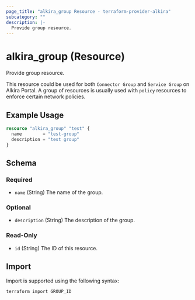 ```yaml
---
page_title: "alkira_group Resource - terraform-provider-alkira"
subcategory: ""
description: |-
  Provide group resource.
---
```


# alkira_group (Resource)

Provide group resource.

This resource could be used for both `Connector Group` and `Service
Group` on Alkira Portal. A group of resources is usually used with
`policy` resources to enforce certain network policies.


## Example Usage

```terraform
resource "alkira_group" "test" {
  name        = "test-group"
  description = "test group"
}
```

<!-- schema generated by tfplugindocs -->
## Schema

### Required

- `name` (String) The name of the group.

### Optional

- `description` (String) The description of the group.

### Read-Only

- `id` (String) The ID of this resource.

## Import

Import is supported using the following syntax:

```shell
terraform import GROUP_ID
```
